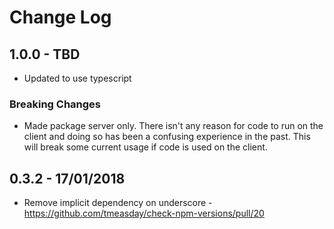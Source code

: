 # Change Log

## 1.0.0 - TBD

- Updated to use typescript

### Breaking Changes

- Made package server only. There isn't any reason for code to run on the client and doing so has been a confusing experience in the past. This will break some current usage if code is used on the client.

## 0.3.2 - 17/01/2018

- Remove implicit dependency on underscore - https://github.com/tmeasday/check-npm-versions/pull/20
